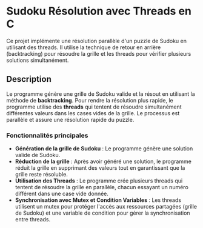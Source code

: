 # Sudoku Résolution avec Threads en C

Ce projet implémente une résolution parallèle d'un puzzle de Sudoku en utilisant des threads. Il utilise la technique de retour en arrière (backtracking) pour résoudre la grille et les threads pour vérifier plusieurs solutions simultanément.

## Description

Le programme génère une grille de Sudoku valide et la résout en utilisant la méthode de **backtracking**. Pour rendre la résolution plus rapide, le programme utilise des **threads** qui tentent de résoudre simultanément différentes valeurs dans les cases vides de la grille. Le processus est parallèle et assure une résolution rapide du puzzle.

### Fonctionnalités principales

- **Génération de la grille de Sudoku** : Le programme génère une solution valide de Sudoku.
- **Réduction de la grille** : Après avoir généré une solution, le programme réduit la grille en supprimant des valeurs tout en garantissant que la grille reste résoluble.
- **Utilisation des Threads** : Le programme crée plusieurs threads qui tentent de résoudre la grille en parallèle, chacun essayant un numéro différent dans une case vide donnée.
- **Synchronisation avec Mutex et Condition Variables** : Les threads utilisent un mutex pour protéger l'accès aux ressources partagées (grille de Sudoku) et une variable de condition pour gérer la synchronisation entre threads.


